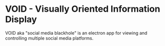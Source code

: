 # VOID - Visually Oriented Information Display 

VOID aka "social media blackhole" is an electron app for viewing and controlling multiple social media platforms.
